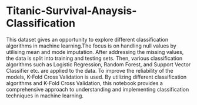 # Titanic-Survival-Anaysis-Classification
This dataset gives an opportunity to explore different classification algorithms in machine learning.The focus is on handling null values by utilising mean and mode imputation.
After addressing the missing values, the data is split into training and testing sets. Then, various classification algorithms such as Logistic Regression, Random Forest, and Support Vector Classifier etc. are applied to the data. To improve the reliability of the models, K-Fold Cross Validation is used.
By utilizing different classification algorithms and K-Fold Cross Validation, this notebook provides a comprehensive approach to understanding and implementing classification techniques in machine learning.
